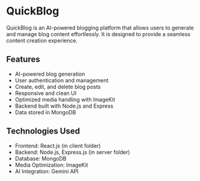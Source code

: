 # QuickBlog

QuickBlog is an AI-powered blogging platform that allows users to generate and manage blog content effortlessly. It is designed to provide a seamless content creation experience.

## Features
* AI-powered blog generation
* User authentication and management
* Create, edit, and delete blog posts
* Responsive and clean UI
* Optimized media handling with ImageKit
* Backend built with Node.js and Express
* Data stored in MongoDB

## Technologies Used
* Frontend: React.js (in client folder)
* Backend: Node.js, Express.js (in server folder)
* Database: MongoDB
* Media Optimization: ImageKit
* AI Integration: Gemini API
